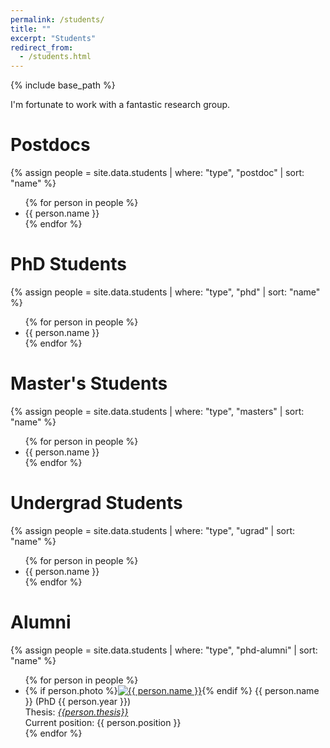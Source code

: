 ```yaml
---
permalink: /students/
title: ""
excerpt: "Students"
redirect_from: 
  - /students.html
---
```

{% include base_path %}

I'm fortunate to work with a fantastic research group. 

<h1>Postdocs</h1>
{% assign people = site.data.students | where: "type", "postdoc" | sort: "name" %}
<ul>
{% for person in people %}
<li> {{ person.name }} </li>
{% endfor %}
</ul>

<h1> PhD Students</h1>
{% assign people = site.data.students | where: "type", "phd" | sort: "name" %}
<ul>
{% for person in people %}
<li> {{ person.name }} </li>
{% endfor %}
</ul>

<h1>Master's Students</h1>
{% assign people = site.data.students | where: "type", "masters" | sort: "name" %}
<ul>
{% for person in people %}
<li> {{ person.name }} </li>
{% endfor %}
</ul>

<h1> Undergrad Students </h1>
{% assign people = site.data.students | where: "type", "ugrad"  | sort: "name" %}
<ul>
{% for person in people %}
<li> {{ person.name }} </li>
{% endfor %}
</ul>

<h1>Alumni</h1>
{% assign people = site.data.students | where: "type", "phd-alumni" | sort: "name" %}
<ul>
{% for person in people %}
<li> <div>{% if person.photo %}<a href="{{ person.photo | replace: 'BASE', base_path}}"><img class="alumnus" src="{{ person.photo | replace: 'BASE', base_path }}" alt="{{ person.name }}" /></a>{% endif %}
     {{ person.name }} (PhD {{ person.year }})<br />
     Thesis: <i><a href="{{ person.thesis_url }}">{{person.thesis}}</a></i><br />
     Current position: {{ person.position }}</div>
     <div style="clear:both;"></div></li>
{% endfor %}
</ul>
